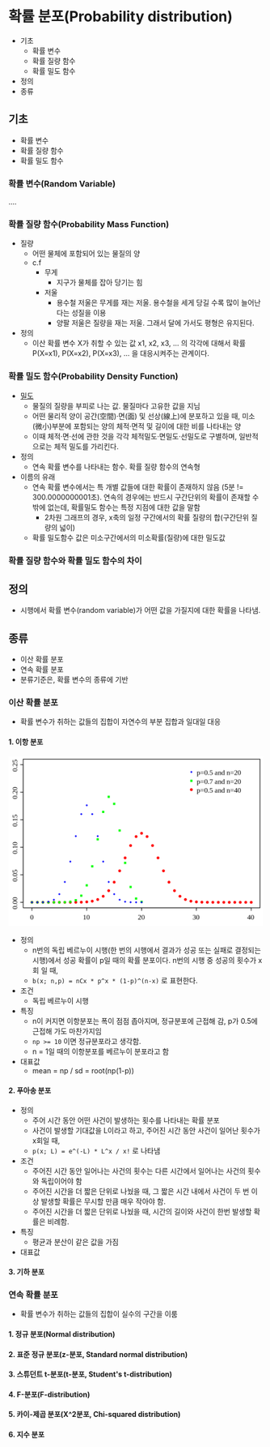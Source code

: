 # 확률 분포(Probability distribution)

- 기초
  - 확률 변수
  - 확률 질량 함수
  - 확률 밀도 함수
- 정의
- 종류

## 기초

- 확률 변수
- 확률 질량 함수
- 확률 밀도 함수

### 확률 변수(Random Variable)

....

### 확률 질량 함수(Probability Mass Function)

- 질량
  - 어떤 물체에 포함되어 있는 물질의 양
  - c.f
    - 무게
      - 지구가 물체를 잡아 당기는 힘
    - 저울
      - 용수철 저울은 무게를 재는 저울. 용수철을 세게 당길 수록 많이 늘어난다는 성질을 이용
      - 양팔 저울은 질량을 재는 저울. 그래서 달에 가서도 평형은 유지된다.
- 정의
  - 이산 확률 변수 X가 취할 수 있는 값 x1, x2, x3, ... 의 각각에 대해서 확률 P(X=x1), P(X=x2), P(X=x3), ... 을 대응시켜주는 관계이다.

### 확률 밀도 함수(Probability Density Function)

- [밀도](https://namu.wiki/w/%EB%B0%80%EB%8F%84)
  - 물질의 질량을 부피로 나는 값. 물질마다 고유한 값을 지님
  - 어떤 물리적 양이 공간(空間)·면(面) 및 선상(線上)에 분포하고 있을 때, 미소(微小)부분에 포함되는 양의 체적·면적 및 길이에 대한 비를 나타내는 양
  - 이때 체적·면·선에 관한 것을 각각 체적밀도·면밀도·선밀도로 구별하며, 일반적으로는 체적 밀도를 가리킨다.
- 정의
  - 연속 확률 변수를 나타내는 함수. 확률 질량 함수의 연속형
- 이름의 유래
  - 연속 확률 변수에서는 특 개별 값들에 대한 확률이 존재하지 않음 (5분 != 300.0000000001초). 연속의 경우에는 반드시 구간단위의 확률이 존재할 수 밖에 없는데, 확률밀도 함수는 특정 지점에 대한 값을 말함
    - 2차원 그래프의 경우, x축의 일정 구간에서의 확률 질량의 합(구간단위 질량의 넓이)
  - 확률 밀도함수 값은 미소구간에서의 미소확률(질량)에 대한 밀도값

### 확률 질량 함수와 확률 밀도 함수의 차이

## 정의

- 시행에서 확률 변수(random variable)가 어떤 값을 가질지에 대한 확률을 나타냄.

## 종류

- 이산 확률 분포
- 연속 확률 분포
- 분류기준은, 확률 변수의 종류에 기반

### 이산 확률 분포

- 확률 변수가 취하는 값들의 집합이 자연수의 부분 집합과 일대일 대응

#### 1. 이항 분포

![](./images/binomial_distribution.png)

- 정의
  - n번의 독립 베르누이 시행(한 번의 시행에서 결과가 성공 또는 실패로 결정되는 시행)에서 성공 확률이 p일 때의 확률 분포이다. n번의 시행 중 성공의 횟수가 x회 일 때,
  - `b(x; n,p) = nCx * p^x * (1-p)^(n-x)` 로 표현한다.
- 조건
  - 독립 베르누이 시행
- 특징
  - n이 커지면 이항분포는 폭이 점점 좁아지며, 정규분포에 근접해 감, p가 0.5에 근접해 가도 마찬가지임
  - `np >= 10` 이면 정규분포라고 생각함.
  - n = 1일 때의 이항분포를 베르누이 분포라고 함
- 대표값
  - mean = np / sd = root(np(1-p))

#### 2. 푸아송 분포

- 정의
  - 주어 시간 동안 어떤 사건이 발생하는 횟수를 나타내는 확률 분포
  - 사건이 발생할 기대값을 L이라고 하고, 주어진 시간 동안 사건이 일어난 횟수가 x회일 때,
  - `p(x; L) = e^(-L) * L^x / x!` 로 나타냄
- 조건
  - 주어진 시간 동안 일어나는 사건의 횟수는 다른 시간에서 일어나는 사건의 횟수와 독립이어야 함
  - 주어진 시간을 더 짧은 단위로 나눴을 때, 그 짧은 시간 내에서 사건이 두 번 이상 발생할 확률은 무시할 만큼 매우 작아야 함.
  - 주어진 시간을 더 짧은 단위로 나눴을 때, 시간의 길이와 사건이 한번 발생할 확률은 비례함.
- 특징
  - 평균과 분산이 같은 값을 가짐
- 대표값

#### 3. 기하 분포

### 연속 확률 분포

- 확률 변수가 취하는 값들의 집합이 실수의 구간을 이룸

#### 1. 정규 분포(Normal distribution)

#### 2. 표준 정규 분포(z-분포, Standard normal distribution)

#### 3. 스튜던트 t-분포(t-분포, Student's t-distribution)

#### 4. F-분포(F-distribution)

#### 5. 카이-제곱 분포(X^2분포, Chi-squared distribution)

#### 6. 지수 분포
